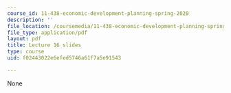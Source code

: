 ```yaml
---
course_id: 11-438-economic-development-planning-spring-2020
description: ''
file_location: /coursemedia/11-438-economic-development-planning-spring-2020/f02443022e6efed5746a61f7a5e91543_MIT11_438s20_lec16.pdf
file_type: application/pdf
layout: pdf
title: Lecture 16 slides
type: course
uid: f02443022e6efed5746a61f7a5e91543

---
```

None